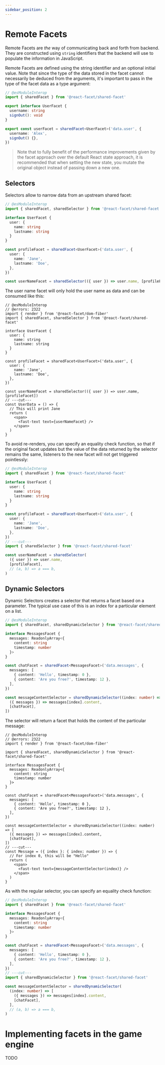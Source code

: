 ```yaml
---
sidebar_position: 2
---
```


# Remote Facets

Remote Facets are _the_ way of communicating back and forth from backend. They are constructed using `string` identifiers that the backend will use to populate the information in JavaScript.

Remote Facets are defined using the string identifier and an optional initial value. Note that since the type of the data stored in the facet cannot necessarily be deduced from the arguments, it's important to pass in the type of the facet data as a type argument:

```ts twoslash
// @esModuleInterop
import { sharedFacet } from '@react-facet/shared-facet'

export interface UserFacet {
  username: string
  signOut(): void
}

export const userFacet = sharedFacet<UserFacet>('data.user', {
  username: 'Alex',
  signOut() {},
})
```

> Note that to fully benefit of the performance improvements given by the facet approach over the default React state approach, it is recommended that when setting the new state, you mutate the original object instead of passing down a new one.

## Selectors

Selectors allow to narrow data from an upstream shared facet:

```ts twoslash
// @esModuleInterop
import { sharedFacet, sharedSelector } from '@react-facet/shared-facet'

interface UserFacet {
  user: {
    name: string
    lastname: string
  }
}

const profileFacet = sharedFacet<UserFacet>('data.user', {
  user: {
    name: 'Jane',
    lastname: 'Doe',
  },
})

const userNameFacet = sharedSelector(({ user }) => user.name, [profileFacet])
```

The user name facet will only hold the user name as data and can be consumed like this:

```tsx twoslash
// @esModuleInterop
// @errors: 2322
import { render } from '@react-facet/dom-fiber'
import { sharedFacet, sharedSelector } from '@react-facet/shared-facet'

interface UserFacet {
  user: {
    name: string
    lastname: string
  }
}

const profileFacet = sharedFacet<UserFacet>('data.user', {
  user: {
    name: 'Jane',
    lastname: 'Doe',
  },
})

const userNameFacet = sharedSelector(({ user }) => user.name, [profileFacet])
// ---cut---
const UserData = () => {
  // This will print Jane
  return (
    <span>
      <fast-text text={userNameFacet} />
    </span>
  )
}
```

To avoid re-renders, you can specify an equality check function, so that if the original facet updates but the value of the data returned by the selector remains the same, listeners to the new facet will not get triggered pointlessly:

```ts twoslash
// @esModuleInterop
import { sharedFacet } from '@react-facet/shared-facet'

interface UserFacet {
  user: {
    name: string
    lastname: string
  }
}

const profileFacet = sharedFacet<UserFacet>('data.user', {
  user: {
    name: 'Jane',
    lastname: 'Doe',
  },
})
// ---cut---
import { sharedSelector } from '@react-facet/shared-facet'

const userNameFacet = sharedSelector(
  ({ user }) => user.name,
  [profileFacet],
  // (a, b) => a === b,
)
```

## Dynamic Selectors

Dynamic Selectors creates a selector that returns a facet based on a parameter. The typical use case of this is an index for a particular element on a list.

```ts twoslash
// @esModuleInterop
import { sharedFacet, sharedDynamicSelector } from '@react-facet/shared-facet'

interface MessagesFacet {
  messages: ReadonlyArray<{
    content: string
    timestamp: number
  }>
}

const chatFacet = sharedFacet<MessagesFacet>('data.messages', {
  messages: [
    { content: 'Hello', timestamp: 0 },
    { content: 'Are you free?', timestamp: 12 },
  ],
})

const messageContentSelector = sharedDynamicSelector((index: number) => [
  ({ messages }) => messages[index].content,
  [chatFacet],
])
```

The selector will return a facet that holds the content of the particular message:

```tsx twoslash
// @esModuleInterop
// @errors: 2322
import { render } from '@react-facet/dom-fiber'

import { sharedFacet, sharedDynamicSelector } from '@react-facet/shared-facet'

interface MessagesFacet {
  messages: ReadonlyArray<{
    content: string
    timestamp: number
  }>
}

const chatFacet = sharedFacet<MessagesFacet>('data.messages', {
  messages: [
    { content: 'Hello', timestamp: 0 },
    { content: 'Are you free?', timestamp: 12 },
  ],
})

const messageContentSelector = sharedDynamicSelector((index: number) => [
  ({ messages }) => messages[index].content,
  [chatFacet],
])
// ---cut---
const Message = ({ index }: { index: number }) => {
  // For index 0, this will be "Hello"
  return (
    <span>
      <fast-text text={messageContentSelector(index)} />
    </span>
  )
}
```

As with the regular selector, you can specify an equality check function:

```ts twoslash
// @esModuleInterop
import { sharedFacet } from '@react-facet/shared-facet'

interface MessagesFacet {
  messages: ReadonlyArray<{
    content: string
    timestamp: number
  }>
}

const chatFacet = sharedFacet<MessagesFacet>('data.messages', {
  messages: [
    { content: 'Hello', timestamp: 0 },
    { content: 'Are you free?', timestamp: 12 },
  ],
})
// ---cut---
import { sharedDynamicSelector } from '@react-facet/shared-facet'

const messageContentSelector = sharedDynamicSelector(
  (index: number) => [
    ({ messages }) => messages[index].content,
    [chatFacet],
  ],
  // (a, b) => a === b,
)
```

# Implementing facets in the game engine

TODO
